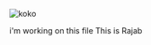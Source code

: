 ![koko](https://t4.ftcdn.net/jpg/05/83/18/71/360_F_583187123_ephzWHQQvm839MfMhUu2h45KEwYmqdbl.jpg)

i'm working on this file
This is Rajab

